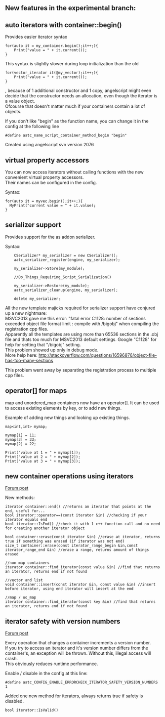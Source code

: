 New features in the experimental branch:
----------



auto iterators with container::begin()
----------

Provides easier iterator syntax  

```
for(auto it = my_container.begin();it++;){
	Print("value = " + it.current());
}
```
  
This syntax is slightly slower during loop initialization than the old  

```
for(vector_iterator it(@my_vector);it++;){
	Print("value = " + it.current());
}
```
  
, because of 1 additional constructor and 1 copy, angelscript might even decide that the constructor needs an allocation, even though the iterator is a value object.  
Ofcourse that doesn't matter much if your containers contain a lot of objects.  
  
If you don't like "begin" as the function name, you can change it in the config at the following line
```
#define aatc_name_script_container_method_begin "begin"
```
  
Created using angelscript svn version 2076  



virtual property accessors
----------

You can now access iterators without calling functions with the new convenient virtual property accessors.  
Their names can be configured in the config.  
  
Syntax:
```
for(auto it = myvec.begin();it++;){
  MyPrint("current value = " + it.value);
}
```



serializer support
----------

Provides support for the as addon serializer.  

Syntax:
```
	CSerializer* my_serializer = new CSerializer();
	aatc_serializer_register(engine, my_serializer);

	my_serializer->Store(my_module);

	//Do_Things_Requiring_Script_Serialization()

	my_serializer->Restore(my_module);
	aatc_serializer_cleanup(engine, my_serializer);

	delete my_serializer;
```

All the new template majicks required for serializer support have conjured up a new nightmare:  
MSVC2013 gave me this error: "fatal error C1128: number of sections exceeded object file format limit : compile with /bigobj" when compiling the registration cpp files.  
Apparently all the templates are using more than 65536 sections in the .obj file and thats too much for MSVC2013 default settings. Google "C1128" for help for setting that "/bigobj" setting.  
This problem showed up only in debug mode.  
More help here: http://stackoverflow.com/questions/16596876/object-file-has-too-many-sections  
  
This problem went away by separating the registration process to multiple cpp files.  




operator[] for maps
----------

map and unordered_map containers now have an operator[].
It can be used to access existing elements by key, or to add new things.

Example of adding new things and looking up existing things.
```
map<int,int> mymap;

mymap[1] = 11;
mymap[3] = 33;
mymap[2] = 22;

Print("value at 1 = " + mymap[1]);
Print("value at 2 = " + mymap[2]);
Print("value at 3 = " + mymap[3]);
```


new container operations using iterators
----------

[Forum post](http://www.gamedev.net/topic/661910-template-containers-angelscript-addon-library-release/page-2#entry5204434)  

New methods:
```
iterator container::end() //returns an iterator that points at the end, useful for...
bool iterator::operator==(const iterator &in) //checking if your iterator equals end
bool iterator::IsEnd() //check it with 1 c++ function call and no need for creating another iterator object

bool container::erase(const iterator &in) //erase at iterator, returns true if something was erased (if iterator was not end)
size_t container::erase(const iterator_range_begin &in,const iterator_range_end &in) //erase a range, returns amount of things erased

//non map containers
iterator container::find_iterator(const value &in) //find that returns an iterator, returns end if not found

//vector and list
void container::insert(const iterator &in, const value &in) //insert before iterator, using end iterator will insert at the end

//map / uo_map
iterator container::find_iterator(const key &in) //find that returns an iterator, returns end if not found
```


iterator safety with version numbers
----------

[Forum post](http://www.gamedev.net/topic/661910-template-containers-angelscript-addon-library-release/page-2#entry5206539)  

Every operation that changes a container increments a version number.  
If you try to access an iterator and it's version number differs from the container's, an exception will be thrown.
Without this, illegal access will crash.  
This obviously reduces runtime performance.  

Enable / disable in the config at this line:
```
#define aatc_CONFIG_ENABLE_ERRORCHECK_ITERATOR_SAFETY_VERSION_NUMBERS 1
```
  
Added one new method for iterators, always returns true if safety is disabled.
```
bool iterator::IsValid()
```
